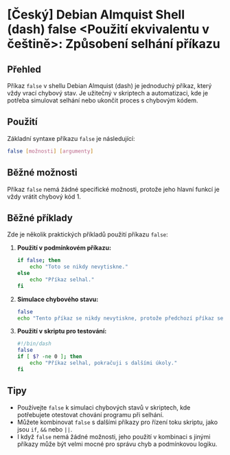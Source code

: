 # [Český] Debian Almquist Shell (dash) false <Použití ekvivalentu v češtině>: Způsobení selhání příkazu

## Přehled
Příkaz `false` v shellu Debian Almquist (dash) je jednoduchý příkaz, který vždy vrací chybový stav. Je užitečný v skriptech a automatizaci, kde je potřeba simulovat selhání nebo ukončit proces s chybovým kódem.

## Použití
Základní syntaxe příkazu `false` je následující:

```sh
false [možnosti] [argumenty]
```

## Běžné možnosti
Příkaz `false` nemá žádné specifické možnosti, protože jeho hlavní funkcí je vždy vrátit chybový kód 1. 

## Běžné příklady
Zde je několik praktických příkladů použití příkazu `false`:

1. **Použití v podmínkovém příkazu:**
   ```sh
   if false; then
       echo "Toto se nikdy nevytiskne."
   else
       echo "Příkaz selhal."
   fi
   ```

2. **Simulace chybového stavu:**
   ```sh
   false
   echo "Tento příkaz se nikdy nevytiskne, protože předchozí příkaz selhal."
   ```

3. **Použití v skriptu pro testování:**
   ```sh
   #!/bin/dash
   false
   if [ $? -ne 0 ]; then
       echo "Příkaz selhal, pokračuji s dalšími úkoly."
   fi
   ```

## Tipy
- Používejte `false` k simulaci chybových stavů v skriptech, kde potřebujete otestovat chování programu při selhání.
- Můžete kombinovat `false` s dalšími příkazy pro řízení toku skriptu, jako jsou `if`, `&&` nebo `||`.
- I když `false` nemá žádné možnosti, jeho použití v kombinaci s jinými příkazy může být velmi mocné pro správu chyb a podmínkovou logiku.